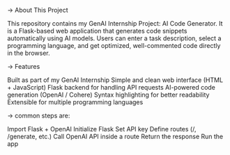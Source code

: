 -> About This Project

This repository contains my GenAI Internship Project: AI Code Generator.
It is a Flask-based web application that generates code snippets automatically using AI models. Users can enter a task description, select a programming language, and get optimized, well-commented code directly in the browser.

-> Features

Built as part of my GenAI Internship
Simple and clean web interface (HTML + JavaScript)
Flask backend for handling API requests
AI-powered code generation (OpenAI / Cohere)
Syntax highlighting for better readability
Extensible for multiple programming languages

-> common steps are:

Import Flask + OpenAI
Initialize Flask
Set API key
Define routes (/, /generate, etc.)
Call OpenAI API inside a route
Return the response
Run the app
